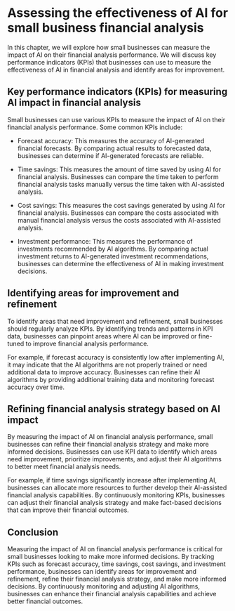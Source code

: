 # Assessing the effectiveness of AI for small business financial analysis

In this chapter, we will explore how small businesses can measure the impact of AI on their financial analysis performance. We will discuss key performance indicators (KPIs) that businesses can use to measure the effectiveness of AI in financial analysis and identify areas for improvement.

Key performance indicators (KPIs) for measuring AI impact in financial analysis
-------------------------------------------------------------------------------

Small businesses can use various KPIs to measure the impact of AI on their financial analysis performance. Some common KPIs include:

* Forecast accuracy: This measures the accuracy of AI-generated financial forecasts. By comparing actual results to forecasted data, businesses can determine if AI-generated forecasts are reliable.

* Time savings: This measures the amount of time saved by using AI for financial analysis. Businesses can compare the time taken to perform financial analysis tasks manually versus the time taken with AI-assisted analysis.

* Cost savings: This measures the cost savings generated by using AI for financial analysis. Businesses can compare the costs associated with manual financial analysis versus the costs associated with AI-assisted analysis.

* Investment performance: This measures the performance of investments recommended by AI algorithms. By comparing actual investment returns to AI-generated investment recommendations, businesses can determine the effectiveness of AI in making investment decisions.

Identifying areas for improvement and refinement
------------------------------------------------

To identify areas that need improvement and refinement, small businesses should regularly analyze KPIs. By identifying trends and patterns in KPI data, businesses can pinpoint areas where AI can be improved or fine-tuned to improve financial analysis performance.

For example, if forecast accuracy is consistently low after implementing AI, it may indicate that the AI algorithms are not properly trained or need additional data to improve accuracy. Businesses can refine their AI algorithms by providing additional training data and monitoring forecast accuracy over time.

Refining financial analysis strategy based on AI impact
-------------------------------------------------------

By measuring the impact of AI on financial analysis performance, small businesses can refine their financial analysis strategy and make more informed decisions. Businesses can use KPI data to identify which areas need improvement, prioritize improvements, and adjust their AI algorithms to better meet financial analysis needs.

For example, if time savings significantly increase after implementing AI, businesses can allocate more resources to further develop their AI-assisted financial analysis capabilities. By continuously monitoring KPIs, businesses can adjust their financial analysis strategy and make fact-based decisions that can improve their financial outcomes.

Conclusion
----------

Measuring the impact of AI on financial analysis performance is critical for small businesses looking to make more informed decisions. By tracking KPIs such as forecast accuracy, time savings, cost savings, and investment performance, businesses can identify areas for improvement and refinement, refine their financial analysis strategy, and make more informed decisions. By continuously monitoring and adjusting AI algorithms, businesses can enhance their financial analysis capabilities and achieve better financial outcomes.
